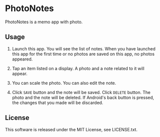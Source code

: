 # PhotoNotes

PhotoNotes is a memo app with photo.

## Usage

1. Launch this app. You will see the list of notes. When you have launched this app for the first time or no photos are saved on this app, no photos appeared.

2. Tap an item listed on a display. A photo and a note related to it will appear.

3. You can scale the photo. You can also edit the note.

4. Click `SAVE` button and the note will be saved. Click `DELETE` button. The photo and the note will be deleted. If Android's back button is pressed, the changes that you made will be discarded.

## License

This software is released under the MIT License, see LICENSE.txt.
